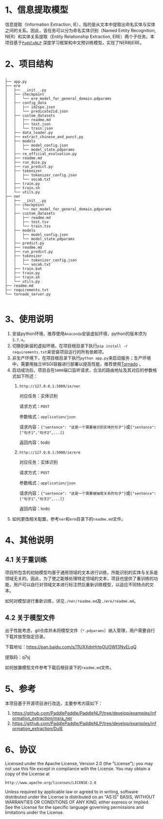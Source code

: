 # 1、信息提取模型
信息提取（Information Extraction, IE），指的是从文本中提取出命名实体与实体之间的关系。因此，该任务可以分为命名实体识别（Named Entity Recognition, 
NER）和实体关系提取（Entity Relationship Extraction, ERE）两个子任务。本项目基于[`PaddleNLP`](https://github.com/PaddlePaddle/PaddleNLP)
 深度学习框架和中文预训练模型，实现了NER和ERE。

# 2、项目结构
```text
.
├── app.py
├── ere
│   ├── __init__.py
│   ├── checkpoint
│   │   └── ere_model_for_general_domain.pdparams
│   ├── config_data
│   │   ├── id2spo.json
│   │   └── predicate2id.json
│   ├── custom_datasets
│   │   ├── readme.md
│   │   ├── test.json
│   │   └── train.json
│   ├── data_loader.py
│   ├── extract_chinese_and_punct.py
│   ├── models
│   │   ├── model_config.json
│   │   └── model_state.pdparams
│   ├── re_official_evaluation.py
│   ├── readme.md
│   ├── run_duie.py
│   ├── run_predict.py
│   ├── tokenizer
│   │   ├── tokenizer_config.json
│   │   └── vocab.txt
│   ├── train.py
│   ├── train.sh
│   └── utils.py
├── ner
│   ├── __init__.py
│   ├── checkpoint
│   │   └── ner_model_for_general_domain.pdparams
│   ├── custom_datasets
│   │   ├── readme.md
│   │   ├── test.tsv
│   │   └── train.tsv
│   ├── models
│   │   ├── model_config.json
│   │   └── model_state.pdparams
│   ├── predict.py
│   ├── readme.md
│   ├── run_predict.py
│   ├── tokenizer
│   │   ├── tokenizer_config.json
│   │   └── vocab.txt
│   ├── train.bat
│   ├── train.py
│   ├── train.sh
│   └── utils.py
├── readme.md
├── requirements.txt
└── tornado_server.py


```

# 3、使用说明
1. 安装python环境，推荐使用`Anaconda`安装虚拟环境，python的版本须为`3.7.x`。
2. 切换到新装的虚拟环境，在项目根目录下执行`pip install -r requirements.txt`来安装项目运行的所有依赖项。
3. 非生产环境下，在项目根目录下执行`python app.py`来启动服务；生产环境中，需要用独立WSGI容器进行部署以提高性能，推荐使用[Tornado](http://docs.jinkan.org/docs/flask/deploying/wsgi-standalone.html#tornado) 。
4. 启动成功后，项目会在`5000`端口监听请求，合法的路由地址及其对应的参数格式如下所述：
   1. `http://127.0.0.1:5000/ie/ner`
   
      对应任务：实体识别      

      请求方式：`POST`
      
      参数格式：`application/json`
   
      请求内容：`{"sentence": "这是一个需要被识别实体的句子"}`或`{"sentence": ["句子1","句子2",...]}`

      返回内容：todo
   
   2. `http://127.0.0.1:5000/ie/ere`

      对应任务：实体识别      

      请求方式：`POST`
      
      参数格式：`application/json`
   
      请求内容：`{"sentence": "这是一个需要被抽取关系的句子"}`或`{"sentence": ["句子1","句子2",...]}`

      返回内容：todo
5. 如何更改相关配置，参考`ner`和`ere`目录下的`readme.md`文件。

# 4、其他说明

## 4.1 关于重训练

项目所包含的初始模型均基于通用领域的文本进行训练，所能识别的实体与关系是领域无关的。因此，为了使之能够处理特定领域的文本，项目也提供了重训练的功能，用户可以自行对领域文本进行标注然后重新训练模型，以适应不同特点的文本。

如何对模型进行重新训练，详见`./ner/readme.md`及`./ere/readme.md`。

## 4.2 关于模型文件

出于性能考虑，git仓库并未将模型文件（`*.pdparams`）纳入管理，用户需要自行下载并放至指定目录。

下载地址：https://pan.baidu.com/s/11UXXdnHrtoOUOWf3NyELgQ

提取码：q7sj

如何放置模型文件参考下载后根目录下的`readme.md`文件。

# 5、参考

本项目基于开源项目进行改造，主要参考内容如下：

1. https://github.com/PaddlePaddle/PaddleNLP/tree/develop/examples/information_extraction/msra_ner
2. https://github.com/PaddlePaddle/PaddleNLP/tree/develop/examples/information_extraction/DuIE

# 6、协议
Licensed under the Apache License, Version 2.0 (the "License");
you may not use this file except in compliance with the License. You may obtain a copy of the License at

    http://www.apache.org/licenses/LICENSE-2.0

 Unless required by applicable law or agreed to in writing, software distributed under the License is distributed on an "AS IS" BASIS, WITHOUT WARRANTIES OR CONDITIONS OF ANY KIND, either express or implied. See the License for the specific language governing permissions and limitations under the License.